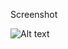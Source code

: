 Screenshot 

![Alt text](https://i.ibb.co/TMQq6GN/Screen-Shot-1441-06-07-at-6-45-57-PM.png "Optional title")
